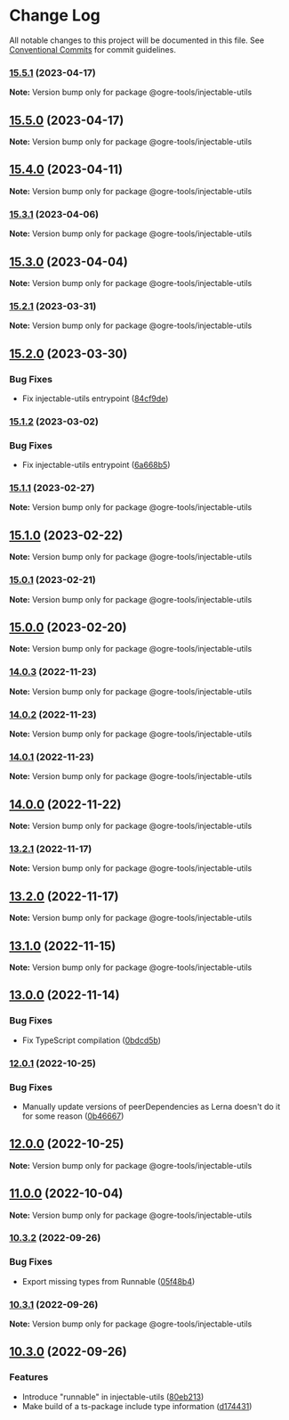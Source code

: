 # Change Log

All notable changes to this project will be documented in this file.
See [Conventional Commits](https://conventionalcommits.org) for commit guidelines.

### [15.5.1](https://github.com/ogre-works/ogre-tools/compare/v15.5.0...v15.5.1) (2023-04-17)

**Note:** Version bump only for package @ogre-tools/injectable-utils

## [15.5.0](https://github.com/ogre-works/ogre-tools/compare/v15.4.0...v15.5.0) (2023-04-17)

**Note:** Version bump only for package @ogre-tools/injectable-utils

## [15.4.0](https://github.com/ogre-works/ogre-tools/compare/v15.3.1...v15.4.0) (2023-04-11)

**Note:** Version bump only for package @ogre-tools/injectable-utils

### [15.3.1](https://github.com/ogre-works/ogre-tools/compare/v15.3.0...v15.3.1) (2023-04-06)

**Note:** Version bump only for package @ogre-tools/injectable-utils

## [15.3.0](https://github.com/ogre-works/ogre-tools/compare/v15.2.1...v15.3.0) (2023-04-04)

**Note:** Version bump only for package @ogre-tools/injectable-utils

### [15.2.1](https://github.com/ogre-works/ogre-tools/compare/v15.2.0...v15.2.1) (2023-03-31)

**Note:** Version bump only for package @ogre-tools/injectable-utils

## [15.2.0](https://github.com/ogre-works/ogre-tools/compare/v15.1.1...v15.2.0) (2023-03-30)

### Bug Fixes

- Fix injectable-utils entrypoint ([84cf9de](https://github.com/ogre-works/ogre-tools/commit/84cf9de08517b0e91554aec4ba54662a799f22f4))

### [15.1.2](https://github.com/ogre-works/ogre-tools/compare/v15.1.1...v15.1.2) (2023-03-02)

### Bug Fixes

- Fix injectable-utils entrypoint ([6a668b5](https://github.com/ogre-works/ogre-tools/commit/6a668b56b58bdeca0e2d6607b52de832fdaa4bcf))

### [15.1.1](https://github.com/ogre-works/ogre-tools/compare/v15.1.0...v15.1.1) (2023-02-27)

**Note:** Version bump only for package @ogre-tools/injectable-utils

## [15.1.0](https://github.com/ogre-works/ogre-tools/compare/v15.0.1...v15.1.0) (2023-02-22)

**Note:** Version bump only for package @ogre-tools/injectable-utils

### [15.0.1](https://github.com/ogre-works/ogre-tools/compare/v15.0.0...v15.0.1) (2023-02-21)

**Note:** Version bump only for package @ogre-tools/injectable-utils

## [15.0.0](https://github.com/ogre-works/ogre-tools/compare/v14.0.3...v15.0.0) (2023-02-20)

**Note:** Version bump only for package @ogre-tools/injectable-utils

### [14.0.3](https://github.com/ogre-works/ogre-tools/compare/v14.0.2...v14.0.3) (2022-11-23)

**Note:** Version bump only for package @ogre-tools/injectable-utils

### [14.0.2](https://github.com/ogre-works/ogre-tools/compare/v14.0.1...v14.0.2) (2022-11-23)

**Note:** Version bump only for package @ogre-tools/injectable-utils

### [14.0.1](https://github.com/ogre-works/ogre-tools/compare/v14.0.0...v14.0.1) (2022-11-23)

**Note:** Version bump only for package @ogre-tools/injectable-utils

## [14.0.0](https://github.com/ogre-works/ogre-tools/compare/v13.2.1...v14.0.0) (2022-11-22)

**Note:** Version bump only for package @ogre-tools/injectable-utils

### [13.2.1](https://github.com/ogre-works/ogre-tools/compare/v13.2.0...v13.2.1) (2022-11-17)

**Note:** Version bump only for package @ogre-tools/injectable-utils

## [13.2.0](https://github.com/ogre-works/ogre-tools/compare/v13.1.0...v13.2.0) (2022-11-17)

**Note:** Version bump only for package @ogre-tools/injectable-utils

## [13.1.0](https://github.com/ogre-works/ogre-tools/compare/v13.0.0...v13.1.0) (2022-11-15)

**Note:** Version bump only for package @ogre-tools/injectable-utils

## [13.0.0](https://github.com/ogre-works/ogre-tools/compare/v12.0.1...v13.0.0) (2022-11-14)

### Bug Fixes

- Fix TypeScript compilation ([0bdcd5b](https://github.com/ogre-works/ogre-tools/commit/0bdcd5ba2efbad35642cb3f9403565dfac33cb34))

### [12.0.1](https://github.com/ogre-works/ogre-tools/compare/v12.0.0...v12.0.1) (2022-10-25)

### Bug Fixes

- Manually update versions of peerDependencies as Lerna doesn't do it for some reason ([0b46667](https://github.com/ogre-works/ogre-tools/commit/0b46667c106a93131f6320222aced3187cd9a292))

## [12.0.0](https://github.com/ogre-works/ogre-tools/compare/v11.0.0...v12.0.0) (2022-10-25)

**Note:** Version bump only for package @ogre-tools/injectable-utils

## [11.0.0](https://github.com/ogre-works/ogre-tools/compare/v10.3.2...v11.0.0) (2022-10-04)

**Note:** Version bump only for package @ogre-tools/injectable-utils

### [10.3.2](https://github.com/ogre-works/ogre-tools/compare/v10.3.1...v10.3.2) (2022-09-26)

### Bug Fixes

- Export missing types from Runnable ([05f48b4](https://github.com/ogre-works/ogre-tools/commit/05f48b459e6e3a89b670d45b26875bafe9fbc5bf))

### [10.3.1](https://github.com/ogre-works/ogre-tools/compare/v10.3.0...v10.3.1) (2022-09-26)

**Note:** Version bump only for package @ogre-tools/injectable-utils

## [10.3.0](https://github.com/ogre-works/ogre-tools/compare/v10.2.0...v10.3.0) (2022-09-26)

### Features

- Introduce "runnable" in injectable-utils ([80eb213](https://github.com/ogre-works/ogre-tools/commit/80eb213b7ff195f0190bcbe55b190edf739df3dd))
- Make build of a ts-package include type information ([d174431](https://github.com/ogre-works/ogre-tools/commit/d1744317a55a4975f68452534321d98a8ff5e543))

